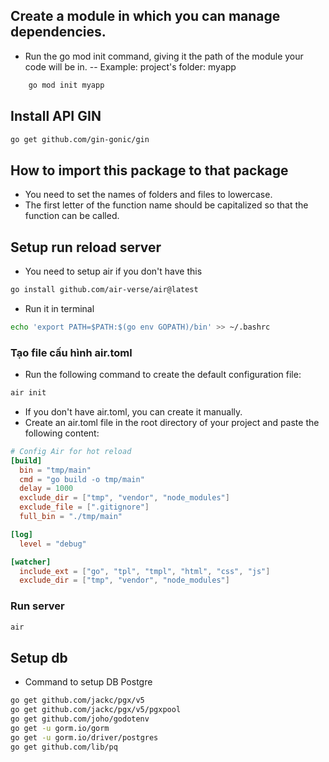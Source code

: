 
## Create a module in which you can manage dependencies.
- Run the go mod init command, giving it the path of the module your code will be in.
-- Example: project's folder: myapp
```bash
    go mod init myapp
```

## Install API GIN
```bash
go get github.com/gin-gonic/gin
```

## How to import this package to that package
- You need to set the names of folders and files to lowercase.
- The first letter of the function name should be capitalized so that the function can be called.


## Setup run reload server
- You need to setup air if you don't have this
```bash
go install github.com/air-verse/air@latest
```

- Run it in terminal
```bash
echo 'export PATH=$PATH:$(go env GOPATH)/bin' >> ~/.bashrc
```

### Tạo file cấu hình air.toml
- Run the following command to create the default configuration file:
```bash
air init
```

- If you don't have air.toml, you can create it manually.
- Create an air.toml file in the root directory of your project and paste the following content:
```toml
# Config Air for hot reload
[build]
  bin = "tmp/main"
  cmd = "go build -o tmp/main"
  delay = 1000
  exclude_dir = ["tmp", "vendor", "node_modules"]
  exclude_file = [".gitignore"]
  full_bin = "./tmp/main"

[log]
  level = "debug"

[watcher]
  include_ext = ["go", "tpl", "tmpl", "html", "css", "js"]
  exclude_dir = ["tmp", "vendor", "node_modules"]
```

### Run server
```bash
air
```


## Setup db
- Command to setup DB Postgre
```bash
go get github.com/jackc/pgx/v5
go get github.com/jackc/pgx/v5/pgxpool
go get github.com/joho/godotenv
go get -u gorm.io/gorm
go get -u gorm.io/driver/postgres
go get github.com/lib/pq
```